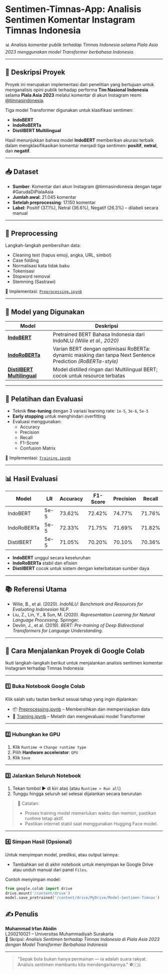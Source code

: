 # Sentimen-Timnas-App: Analisis Sentimen Komentar Instagram Timnas Indonesia

📊 *Analisis komentar publik terhadap Timnas Indonesia selama Piala Asia 2023 menggunakan model Transformer berbahasa Indonesia.*

---

## 📌 Deskripsi Proyek

Proyek ini merupakan implementasi dari penelitian yang bertujuan untuk menganalisis opini publik terhadap performa **Tim Nasional Indonesia** selama **Piala Asia 2023** melalui komentar di akun Instagram resmi [@timnasindonesia](https://instagram.com/timnasindonesia).

Tiga model Transformer digunakan untuk klasifikasi sentimen:  
- **IndoBERT**  
- **IndoRoBERTa**  
- **DistilBERT Multilingual**

Hasil menunjukkan bahwa model **IndoBERT** memberikan akurasi terbaik dalam mengklasifikasikan komentar menjadi tiga sentimen: **positif**, **netral**, dan **negatif**.

---

## 📥 Dataset

- **Sumber**: Komentar dari akun Instagram @timnasindonesia dengan tagar #GarudaDiPialaAsia
- **Jumlah awal**: 21.045 komentar
- **Setelah preprocessing**: 17.150 komentar
- **Label**: Positif (37.1%), Netral (36.6%), Negatif (26.3%) – dilabeli secara manual

---

## 🔧 Preprocessing

Langkah-langkah pembersihan data:
- Cleaning text (hapus emoji, angka, URL, simbol)
- Case folding
- Normalisasi kata tidak baku
- Tokenisasi
- Stopword removal
- Stemming (Sastrawi)

📍 Implementasi: [`Preprocessing.ipynb`](Notebook/Preprocessing.ipynb)

---

## 🤖 Model yang Digunakan

| Model                  | Deskripsi                                                                                                              |
|------------------------|------------------------------------------------------------------------------------------------------------------------|
| [**IndoBERT**](https://huggingface.co/indobenchmark/indobert-large-p1)               | Pretrained BERT Bahasa Indonesia dari IndoNLU *(Wilie et al., 2020)*                                       |
| [**IndoRoBERTa**](https://huggingface.co/flax-community/indonesian-roberta-base)   | Varian BERT dengan optimisasi RoBERTa: dynamic masking dan tanpa Next Sentence Prediction *(RoBERTa-style)* |
| [**DistilBERT Multilingual**](https://huggingface.co/distilbert-base-multilingual-cased) | Model distilled ringan dari Multilingual BERT; cocok untuk resource terbatas                                 |
---

## 🧪 Pelatihan dan Evaluasi

- Teknik **fine-tuning** dengan 3 variasi learning rate: `1e-5`, `3e-6`, `5e-5`
- **Early stopping** untuk menghindari overfitting
- Evaluasi menggunakan:
  - Accuracy
  - Precision
  - Recall
  - F1-Score
  - Confusion Matrix

📍 Implementasi: [`Training.ipynb`](Notebook/Training.ipynb)

---

## 📊 Hasil Evaluasi

| Model      | LR    | Accuracy | F1-Score | Precision | Recall |
|------------|-------|----------|----------|-----------|--------|
| IndoBERT   | 5e-5  | 73.62%   | 72.42%   | 74.77%    | 71.76% |
| IndoRoBERTa| 5e-5  | 72.33%   | 71.75%   | 71.69%    | 71.82% |
| DistilBERT | 5e-5  | 71.05%   | 70.20%   | 70.10%    | 70.36% |

- **IndoBERT** unggul secara keseluruhan
- **IndoRoBERTa** stabil dan efisien
- **DistilBERT** cocok untuk sistem dengan keterbatasan sumber daya

---

## 📚 Referensi Utama

- Wilie, B., et al. (2020). *IndoNLU: Benchmark and Resources for Evaluating Indonesian NLP*.  
- Liu, Z., Lin, Y., & Sun, M. (2020). *Representation Learning for Natural Language Processing*. Springer.
- Devlin, J., et al. (2019). *BERT: Pre-training of Deep Bidirectional Transformers for Language Understanding*.

---

## 🚀 Cara Menjalankan Proyek di Google Colab

Ikuti langkah-langkah berikut untuk menjalankan analisis sentimen komentar Instagram terhadap Timnas Indonesia:

---

### 1️⃣ Buka Notebook Google Colab

Klik salah satu tautan berikut sesuai tahap yang ingin dijalankan:

- 📦 [Preprocessing.ipynb](https://colab.research.google.com/drive/1O-lG1FitF32T73rPx3GoysM5_p-llhxg?usp=sharing) – Membersihkan dan mempersiapkan data  
- 🤖 [Training.ipynb](https://colab.research.google.com/drive/1tKnNImRVQVYyuaf5YQHWQM9tX_mO33tp?usp=sharing) – Melatih dan mengevaluasi model Transformer

---

### 2️⃣ Hubungkan ke GPU

1. Klik `Runtime` → `Change runtime type`
2. Pilih **Hardware accelerator**: `GPU`
3. Klik `Save`

---

### 3️⃣ Jalankan Seluruh Notebook

1. Tekan tombol ▶️ di kiri atas (atau `Runtime > Run all`)
2. Tunggu hingga seluruh sel selesai dijalankan secara berurutan

> 📌 Catatan:
> - Proses training model memerlukan waktu dan memori, pastikan runtime tetap aktif.
> - Pastikan internet stabil saat menggunakan Hugging Face model.

---

### 4️⃣ Simpan Hasil (Opsional)

Untuk menyimpan model, prediksi, atau output lainnya:
- Tambahkan sel di akhir notebook untuk menyimpan ke Google Drive atau unduh manual dari panel `Files`.

Contoh menyimpan model:
```python
from google.colab import drive
drive.mount('/content/drive')
model.save_pretrained('/content/drive/MyDrive/Model-Sentimen-Timnas')
```

## ✍️ Penulis

**Muhammad Irfan Abidin**  
L200210021 – Universitas Muhammadiyah Surakarta  
📝 Skripsi: *Analisis Sentimen terhadap Timnas Indonesia di Piala Asia 2023 dengan Model Transformer Berbahasa Indonesia*

---

> "Sepak bola bukan hanya permainan — ia adalah suara rakyat. Analisis sentimen membantu kita mendengarkannya." ⚽🇮🇩
